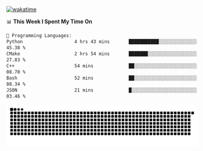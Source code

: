 [![wakatime](https://wakatime.com/badge/user/384f91c6-4eee-411f-8f3b-1b691f58a544.svg)](https://wakatime.com/@384f91c6-4eee-411f-8f3b-1b691f58a544)

<!--START_SECTION:waka-->
📊 **This Week I Spent My Time On** 

```text
💬 Programming Languages: 
Python                   4 hrs 43 mins       ███████████░░░░░░░░░░░░░░   45.38 % 
CMake                    2 hrs 54 mins       ███████░░░░░░░░░░░░░░░░░░   27.83 % 
C++                      54 mins             ██░░░░░░░░░░░░░░░░░░░░░░░   08.70 % 
Bash                     52 mins             ██░░░░░░░░░░░░░░░░░░░░░░░   08.34 % 
JSON                     21 mins             █░░░░░░░░░░░░░░░░░░░░░░░░   03.46 % 
```


<!--END_SECTION:waka-->

<picture>
  <source media="(prefers-color-scheme: dark)" srcset="https://raw.githubusercontent.com/fuwx295/fuwx295/output/github-contribution-grid-snake-dark.svg">
  <source media="(prefers-color-scheme: light)" srcset="https://raw.githubusercontent.com/fuwx295/fuwx295/output/github-contribution-grid-snake.svg">
  <img alt="github contribution grid snake animation" src="https://raw.githubusercontent.com/fuwx295/fuwx295/output/github-contribution-grid-snake.svg">
</picture>
